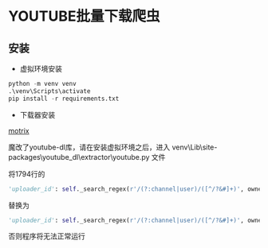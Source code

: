 # YOUTUBE批量下载爬虫

## 安装

* 虚拟环境安装

```python
python -m venv venv
.\venv\Scripts\activate 
pip install -r requirements.txt
```

* 下载器安装

[motrix](https://motrix.app/)

魔改了youtube-dl库，请在安装虚拟环境之后，进入 venv\Lib\site-packages\youtube_dl\extractor\youtube.py 文件

将1794行的

```python
'uploader_id': self._search_regex(r'/(?:channel|user)/([^/?&#]+)', owner_profile_url, 'uploader id') if owner_profile_url else None
```

替换为
```python
'uploader_id': self._search_regex(r'/(?:channel|user)/([^/?&#]+)', owner_profile_url, 'uploader id', fatal=False) if owner_profile_url else None
```

否则程序将无法正常运行